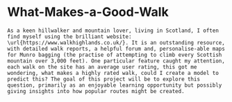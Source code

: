 # What-Makes-a-Good-Walk

	As a keen hillwalker and mountain lover, living in Scotland, I often find myself using the brilliant website: \url{https://www.walkhighlands.co.uk/}. It is an outstanding resource, with detailed walk reports, a helpful forum and, personalise-able maps for Munro bagging (the practise of attempting to climb every Scottish mountain over 3,000 feet). One particular feature caught my attention, each walk on the site has an average user rating, this got me wondering, what makes a highly rated walk, could I create a model to predict this? The goal of this project will be to explore this question, primarily as an enjoyable learning opportunity but possibly giving insights into how popular routes might be created.
	
